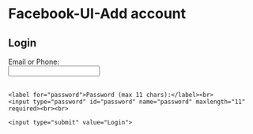 # Facebook-UI-Add account 
<!DOCTYPE html>
<html>
<head>
  <title>Login Form</title>
</head>
<body>
  <h2>Login</h2>
  <form>
    <label for="contact">Email or Phone:</label><br>
    <input type="text" id="contact" name="contact" required><br><br>

    <label for="password">Password (max 11 chars):</label><br>
    <input type="password" id="password" name="password" maxlength="11" required><br><br>

    <input type="submit" value="Login">
  </form>
</body>
</html>
